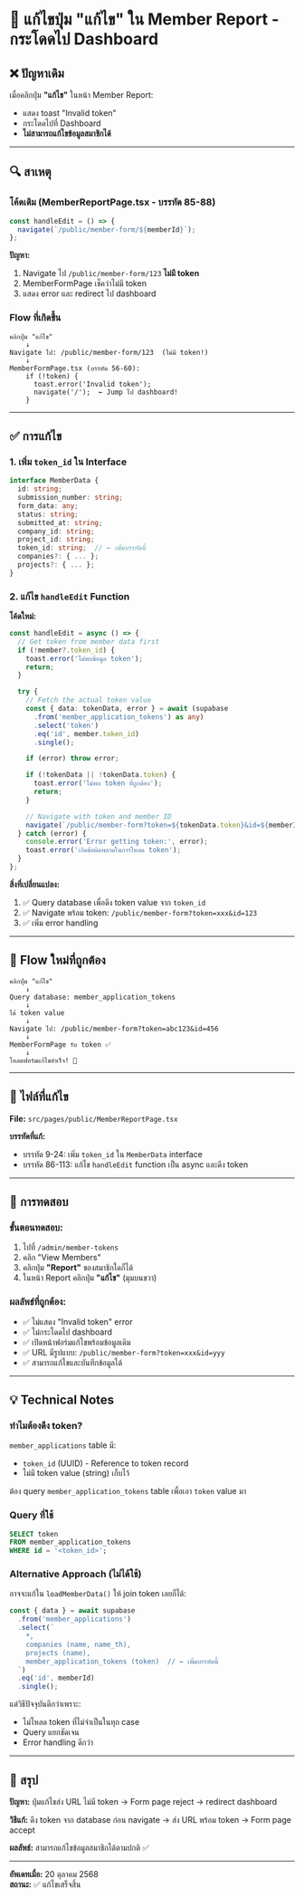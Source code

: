 # 🔧 แก้ไขปุ่ม "แก้ไข" ใน Member Report - กระโดดไป Dashboard

## ❌ ปัญหาเดิม

เมื่อคลิกปุ่ม **"แก้ไข"** ในหน้า Member Report:
- แสดง toast "Invalid token"
- กระโดดไปที่ Dashboard
- **ไม่สามารถแก้ไขข้อมูลสมาชิกได้**

---

## 🔍 สาเหตุ

### โค้ดเดิม (MemberReportPage.tsx - บรรทัด 85-88)

```typescript
const handleEdit = () => {
  navigate(`/public/member-form/${memberId}`);
};
```

**ปัญหา:**
1. Navigate ไป `/public/member-form/123` **ไม่มี token**
2. MemberFormPage เช็คว่าไม่มี token
3. แสดง error และ redirect ไป dashboard

### Flow ที่เกิดขึ้น

```
คลิกปุ่ม "แก้ไข"
    ↓
Navigate ไป: /public/member-form/123  (ไม่มี token!)
    ↓
MemberFormPage.tsx (บรรทัด 56-60):
    if (!token) {
      toast.error('Invalid token');
      navigate('/');  ← Jump ไป dashboard!
    }
```

---

## ✅ การแก้ไข

### 1. เพิ่ม `token_id` ใน Interface

```typescript
interface MemberData {
  id: string;
  submission_number: string;
  form_data: any;
  status: string;
  submitted_at: string;
  company_id: string;
  project_id: string;
  token_id: string;  // ← เพิ่มบรรทัดนี้
  companies?: { ... };
  projects?: { ... };
}
```

### 2. แก้ไข `handleEdit` Function

**โค้ดใหม่:**

```typescript
const handleEdit = async () => {
  // Get token from member data first
  if (!member?.token_id) {
    toast.error('ไม่พบข้อมูล token');
    return;
  }

  try {
    // Fetch the actual token value
    const { data: tokenData, error } = await (supabase
      .from('member_application_tokens') as any)
      .select('token')
      .eq('id', member.token_id)
      .single();

    if (error) throw error;

    if (!tokenData || !tokenData.token) {
      toast.error('ไม่พบ token ที่ถูกต้อง');
      return;
    }

    // Navigate with token and member ID
    navigate(`/public/member-form?token=${tokenData.token}&id=${memberId}`);
  } catch (error) {
    console.error('Error getting token:', error);
    toast.error('เกิดข้อผิดพลาดในการโหลด token');
  }
};
```

**สิ่งที่เปลี่ยนแปลง:**
1. ✅ Query database เพื่อดึง token value จาก `token_id`
2. ✅ Navigate พร้อม token: `/public/member-form?token=xxx&id=123`
3. ✅ เพิ่ม error handling

---

## 🎯 Flow ใหม่ที่ถูกต้อง

```
คลิกปุ่ม "แก้ไข"
    ↓
Query database: member_application_tokens
    ↓
ได้ token value
    ↓
Navigate ไป: /public/member-form?token=abc123&id=456
    ↓
MemberFormPage รับ token ✅
    ↓
โหลดฟอร์มแก้ไขสำเร็จ! 🎉
```

---

## 📝 ไฟล์ที่แก้ไข

**File:** `src/pages/public/MemberReportPage.tsx`

**บรรทัดที่แก้:**
- บรรทัด 9-24: เพิ่ม `token_id` ใน `MemberData` interface
- บรรทัด 86-113: แก้ไข `handleEdit` function เป็น async และดึง token

---

## 🧪 การทดสอบ

### ขั้นตอนทดสอบ:

1. ไปที่ `/admin/member-tokens`
2. คลิก "View Members"
3. คลิกปุ่ม **"Report"** ของสมาชิกใดก็ได้
4. ในหน้า Report คลิกปุ่ม **"แก้ไข"** (มุมบนขวา)

### ผลลัพธ์ที่ถูกต้อง:

- ✅ ไม่แสดง "Invalid token" error
- ✅ ไม่กระโดดไป dashboard
- ✅ เปิดหน้าฟอร์มแก้ไขพร้อมข้อมูลเดิม
- ✅ URL มีรูปแบบ: `/public/member-form?token=xxx&id=yyy`
- ✅ สามารถแก้ไขและบันทึกข้อมูลได้

---

## 💡 Technical Notes

### ทำไมต้องดึง token?

`member_applications` table มี:
- `token_id` (UUID) - Reference to token record
- ไม่มี token value (string) เก็บไว้

ต้อง query `member_application_tokens` table เพื่อเอา `token` value มา

### Query ที่ใช้

```sql
SELECT token 
FROM member_application_tokens 
WHERE id = '<token_id>';
```

### Alternative Approach (ไม่ได้ใช้)

อาจจะแก้ใน `loadMemberData()` ให้ join token เลยก็ได้:

```typescript
const { data } = await supabase
  .from('member_applications')
  .select(`
    *,
    companies (name, name_th),
    projects (name),
    member_application_tokens (token)  // ← เพิ่มบรรทัดนี้
  `)
  .eq('id', memberId)
  .single();
```

แต่วิธีปัจจุบันดีกว่าเพราะ:
- ไม่โหลด token ที่ไม่จำเป็นในทุก case
- Query แยกชัดเจน
- Error handling ดีกว่า

---

## 🚀 สรุป

**ปัญหา:** ปุ่มแก้ไขส่ง URL ไม่มี token → Form page reject → redirect dashboard

**วิธีแก้:** ดึง token จาก database ก่อน navigate → ส่ง URL พร้อม token → Form page accept

**ผลลัพธ์:** สามารถแก้ไขข้อมูลสมาชิกได้ตามปกติ ✅

---

**อัพเดทเมื่อ:** 20 ตุลาคม 2568  
**สถานะ:** ✅ แก้ไขเสร็จสิ้น
